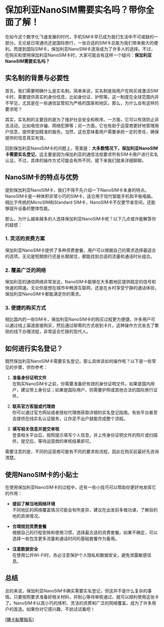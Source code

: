 # 保加利亚NanoSIM需要实名吗？带你全面了解！

在如今这个数字化飞速发展的时代，手机SIM卡早已成为我们生活中不可或缺的一部分。无论是日常通讯还是国际旅行，一张合适的SIM卡总能为我们带来极大的便利。而提到国际SIM卡，保加利亚NanoSIM卡逐渐成为了许多人的选择。不过，在购买和使用保加利亚NanoSIM卡时，大家可能会有这样一个疑问：**保加利亚NanoSIM需要实名吗？**

## 实名制的背景与必要性

首先，我们需要明确什么是实名制。简单来说，实名制是指用户在购买或激活SIM卡时，需要提供真实的身份信息，比如身份证、护照等。这一制度在全球范围内并不罕见，尤其是在一些通信监管较为严格的国家和地区。那么，为什么会有这样的要求呢？

其实，实名制的主要目的是为了维护社会安全和秩序。一方面，它可以有效防止非法活动，比如电信诈骗、网络犯罪等；另一方面，它也有助于运营商更好地管理用户信息，提供更加精准的服务。当然，这也意味着用户需要承担一定的责任，确保提供的信息真实有效。

回到保加利亚NanoSIM卡的问题上，答案是：**大多数情况下，保加利亚NanoSIM卡需要实名登记**。这主要是因为保加利亚的通信法规要求所有SIM卡用户进行实名认证。不过，具体的操作方式可能会有所不同，接下来我们就来详细聊聊。

## NanoSIM卡的特点与优势

提到保加利亚NanoSIM卡，我们不得不先介绍一下NanoSIM卡本身的特点。NanoSIM卡是一种体积非常小巧的SIM卡，适合用于现代智能手机和平板电脑。相比于传统的MicroSIM和Standard SIM卡，NanoSIM卡不仅更节省空间，还能够提升设备的整体性能。

那么，为什么越来越多的人选择保加利亚NanoSIM卡呢？以下几点或许能解答你的疑惑：

### 1. **灵活的资费方案**
保加利亚NanoSIM卡提供了多种资费套餐，用户可以根据自己的需求选择最适合的选项。无论是短期旅行还是长期居住，都能找到合适的流量和通话时长组合。

### 2. **覆盖广泛的网络**
保加利亚的通信网络非常发达，NanoSIM卡能够在大多数地区提供稳定的信号和快速的网速。无论你是想在城市中畅游互联网，还是在乡村享受宁静的通话体验，保加利亚NanoSIM卡都能满足你的需求。

### 3. **便捷的购买方式**
相比国内的一些SIM卡，保加利亚NanoSIM卡的购买过程更为便捷。许多用户可以通过线上渠道直接购买，然后通过邮寄的方式收到卡片。这种操作方式省去了繁琐的线下办理流程，非常适合忙碌的现代人。

## 如何进行实名登记？

既然保加利亚NanoSIM卡需要实名登记，那么具体该如何操作呢？以下是一些常见的步骤，供你参考：

1. **准备身份证明文件**  
   在购买NanoSIM卡之前，你需要准备好有效的身份证明文件。如果是国内用户，建议带上身份证；如果是国际用户，则需要护照或其他合法的国际旅行证件。

2. **联系官方客服或代理商**  
   你可以通过官方网站或者授权代理商获取详细的实名登记指南。有些平台甚至会提供在线实名认证服务，让你足不出户就能完成整个流程。

3. **填写相关信息并提交审核**  
   登录相关平台后，按照提示填写个人信息，并上传身份证明文件的照片或扫描件。提交后，等待运营商的审核结果即可。

需要注意的是，不同的运营商可能有不同的要求和流程，因此在购买前最好先咨询清楚。

## 使用NanoSIM卡的小贴士

在使用保加利亚NanoSIM卡的过程中，还有一些小技巧可以帮助你更好地发挥它的作用：

- **提前了解当地网络环境**  
  不同地区的网络覆盖情况可能会有所差异，建议在出发前多做功课，了解目的地的具体情况。

- **合理规划资费套餐**  
  根据自己的行程安排和使用习惯，选择最合适的资费套餐。如果不确定，可以选择一些包含更多流量和通话时间的基础套餐作为备用。

- **注意数据安全**  
  在使用公共Wi-Fi时，务必注意保护个人隐私和数据安全，避免泄露敏感信息。

## 总结

总的来说，保加利亚NanoSIM卡确实需要实名登记，但这并不是什么复杂的事情。只要按照要求准备好相关材料，并耐心等待审核通过，就可以顺利使用这张卡了。NanoSIM卡以其小巧的体积、灵活的资费和广泛的网络覆盖，成为了许多用户的首选。如果你对它感兴趣，不妨试试看吧！

[[購卡點擊聯系](https://t.me/s/esim1088)]